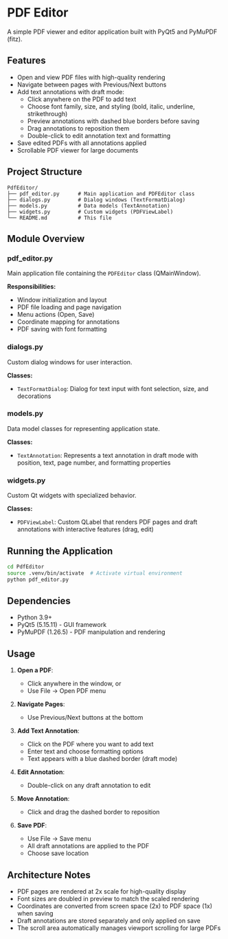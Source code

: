 # PDF Editor

A simple PDF viewer and editor application built with PyQt5 and PyMuPDF (fitz).

## Features

- Open and view PDF files with high-quality rendering
- Navigate between pages with Previous/Next buttons
- Add text annotations with draft mode:
  - Click anywhere on the PDF to add text
  - Choose font family, size, and styling (bold, italic, underline, strikethrough)
  - Preview annotations with dashed blue borders before saving
  - Drag annotations to reposition them
  - Double-click to edit annotation text and formatting
- Save edited PDFs with all annotations applied
- Scrollable PDF viewer for large documents

## Project Structure

```
PdfEditor/
├── pdf_editor.py      # Main application and PDFEditor class
├── dialogs.py         # Dialog windows (TextFormatDialog)
├── models.py          # Data models (TextAnnotation)
├── widgets.py         # Custom widgets (PDFViewLabel)
└── README.md          # This file
```

## Module Overview

### pdf_editor.py
Main application file containing the `PDFEditor` class (QMainWindow).

**Responsibilities:**
- Window initialization and layout
- PDF file loading and page navigation
- Menu actions (Open, Save)
- Coordinate mapping for annotations
- PDF saving with font formatting

### dialogs.py
Custom dialog windows for user interaction.

**Classes:**
- `TextFormatDialog`: Dialog for text input with font selection, size, and decorations

### models.py
Data model classes for representing application state.

**Classes:**
- `TextAnnotation`: Represents a text annotation in draft mode with position, text, page number, and formatting properties

### widgets.py
Custom Qt widgets with specialized behavior.

**Classes:**
- `PDFViewLabel`: Custom QLabel that renders PDF pages and draft annotations with interactive features (drag, edit)

## Running the Application

```bash
cd PdfEditor
source .venv/bin/activate  # Activate virtual environment
python pdf_editor.py
```

## Dependencies

- Python 3.9+
- PyQt5 (5.15.11) - GUI framework
- PyMuPDF (1.26.5) - PDF manipulation and rendering

## Usage

1. **Open a PDF**:
   - Click anywhere in the window, or
   - Use File → Open PDF menu

2. **Navigate Pages**:
   - Use Previous/Next buttons at the bottom

3. **Add Text Annotation**:
   - Click on the PDF where you want to add text
   - Enter text and choose formatting options
   - Text appears with a blue dashed border (draft mode)

4. **Edit Annotation**:
   - Double-click on any draft annotation to edit

5. **Move Annotation**:
   - Click and drag the dashed border to reposition

6. **Save PDF**:
   - Use File → Save menu
   - All draft annotations are applied to the PDF
   - Choose save location

## Architecture Notes

- PDF pages are rendered at 2x scale for high-quality display
- Font sizes are doubled in preview to match the scaled rendering
- Coordinates are converted from screen space (2x) to PDF space (1x) when saving
- Draft annotations are stored separately and only applied on save
- The scroll area automatically manages viewport scrolling for large PDFs
